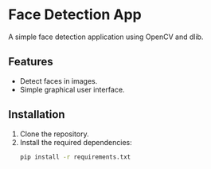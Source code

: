 # Face Detection App

A simple face detection application using OpenCV and dlib.

## Features
- Detect faces in images.
- Simple graphical user interface.

## Installation
1. Clone the repository.
2. Install the required dependencies:
   ```bash
   pip install -r requirements.txt
